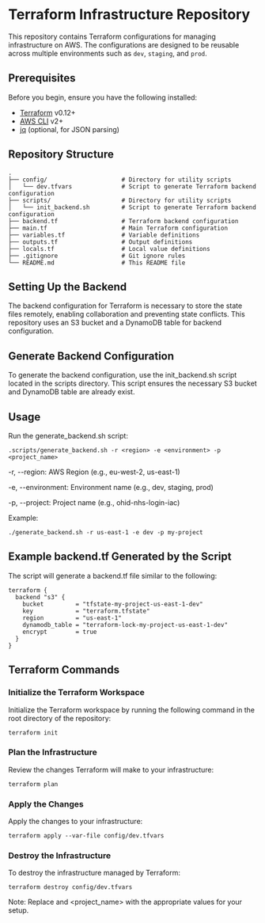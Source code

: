 # Terraform Infrastructure Repository

This repository contains Terraform configurations for managing infrastructure on AWS. The configurations are designed to be reusable across multiple environments such as `dev`, `staging`, and `prod`.

## Prerequisites

Before you begin, ensure you have the following installed:

- [Terraform](https://www.terraform.io/downloads.html) v0.12+
- [AWS CLI](https://aws.amazon.com/cli/) v2+
- [jq](https://stedolan.github.io/jq/) (optional, for JSON parsing)

## Repository Structure

```plaintext
.
├── config/                     # Directory for utility scripts
│   └── dev.tfvars              # Script to generate Terraform backend configuration
├── scripts/                    # Directory for utility scripts
│   └── init_backend.sh         # Script to generate Terraform backend configuration
├── backend.tf                  # Terraform backend configuration
├── main.tf                     # Main Terraform configuration
├── variables.tf                # Variable definitions
├── outputs.tf                  # Output definitions
├── locals.tf                   # Local value definitions
├── .gitignore                  # Git ignore rules
└── README.md                   # This README file
```


## Setting Up the Backend
The backend configuration for Terraform is necessary to store the state files remotely, enabling collaboration and preventing state conflicts. This repository uses an S3 bucket and a DynamoDB table for backend configuration.

## Generate Backend Configuration
To generate the backend configuration, use the init_backend.sh script located in the scripts directory. This script ensures the necessary S3 bucket and DynamoDB table are already exist.

## Usage

Run the generate_backend.sh script:

```
.scripts/generate_backend.sh -r <region> -e <environment> -p <project_name>
```
-r, --region: AWS Region (e.g., eu-west-2, us-east-1)

-e, --environment: Environment name (e.g., dev, staging, prod)

-p, --project: Project name (e.g., ohid-nhs-login-iac)


Example:

```
./generate_backend.sh -r us-east-1 -e dev -p my-project
```

## Example backend.tf Generated by the Script
The script will generate a backend.tf file similar to the following:

```
terraform {
  backend "s3" {
    bucket         = "tfstate-my-project-us-east-1-dev"
    key            = "terraform.tfstate"
    region         = "us-east-1"
    dynamodb_table = "terraform-lock-my-project-us-east-1-dev"
    encrypt        = true
  }
}
```

## Terraform Commands

### Initialize the Terraform Workspace
Initialize the Terraform workspace by running the following command in the root directory of the repository:

```
terraform init
```

### Plan the Infrastructure
Review the changes Terraform will make to your infrastructure:

```
terraform plan
```

### Apply the Changes
Apply the changes to your infrastructure:

```
terraform apply --var-file config/dev.tfvars
```
### Destroy the Infrastructure
To destroy the infrastructure managed by Terraform:


```
terraform destroy config/dev.tfvars
```


Note: Replace <region> <environment> and <project_name> with the appropriate values for your setup.
